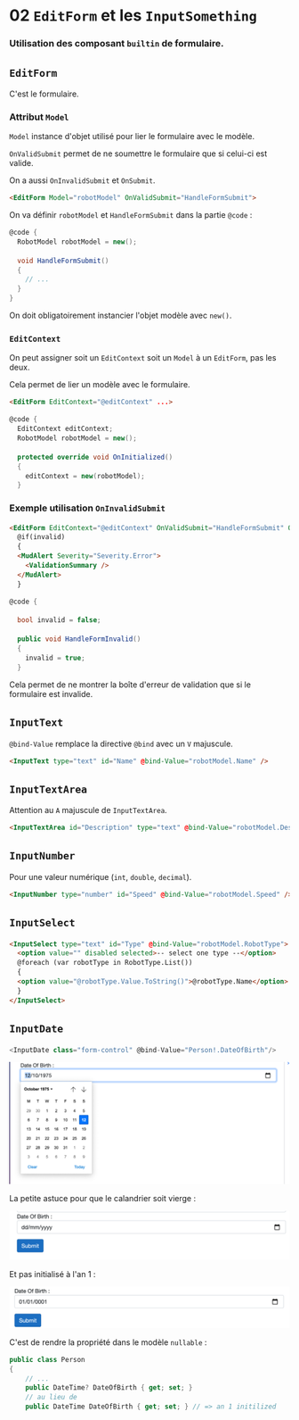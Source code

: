 # 02 `EditForm` et les `InputSomething`

### Utilisation des composant `builtin` de formulaire.

## `EditForm`

C'est le formulaire.

### Attribut `Model`

`Model` instance d'objet utilisé pour lier le formulaire avec le modèle.

`OnValidSubmit` permet de ne soumettre le formulaire que si celui-ci est valide.

On a aussi `OnInvalidSubmit` et `OnSubmit`.

```html
<EditForm Model="robotModel" OnValidSubmit="HandleFormSubmit">
```

On va définir `robotModel` et `HandleFormSubmit` dans la partie `@code` :

```cs
@code {
  RobotModel robotModel = new();
  
  void HandleFormSubmit()
  {
    // ...
  }
}
```

On doit obligatoirement instancier l'objet modèle avec `new()`.

### `EditContext`

On peut assigner soit un `EditContext` soit un `Model` à un `EditForm`, pas les deux.

Cela permet de lier un modèle avec le formulaire.

```html
<EditForm EditContext="@editContext" ...>
```

```cs
@code {
  EditContext editContext;
  RobotModel robotModel = new();
  
  protected override void OnInitialized()
  {
    editContext = new(robotModel);
  }
```



### Exemple utilisation `OnInvalidSubmit`

```html
<EditForm EditContext="@editContext" OnValidSubmit="HandleFormSubmit" OnInvalidSubmit="HandleFormInvalid">
  @if(invalid)
  {
  <MudAlert Severity="Severity.Error">
    <ValidationSummary />
  </MudAlert>
  }
```

```cs
@code {

  bool invalid = false;

  public void HandleFormInvalid()
  {
    invalid = true;
  }
```

Cela permet de ne montrer la boîte d'erreur de validation que si le formulaire est invalide.



## `InputText`

`@bind-Value` remplace la directive `@bind` avec un `V` majuscule.

```html
<InputText type="text" id="Name" @bind-Value="robotModel.Name" />
```



## `InputTextArea`

Attention au `A` majuscule de `InputTextArea`.

```html
<InputTextArea id="Description" type="text" @bind-Value="robotModel.Description" />
```



## `InputNumber`

Pour une valeur numérique (`int`, `double`, `decimal`).

```html
<InputNumber type="number" id="Speed" @bind-Value="robotModel.Speed" />
```



## `InputSelect`

```html
<InputSelect type="text" id="Type" @bind-Value="robotModel.RobotType">
  <option value="" disabled selected>-- select one type --</option>
  @foreach (var robotType in RobotType.List())
  {
  <option value="@robotType.Value.ToString()">@robotType.Name</option>
  }
</InputSelect>
```



## `InputDate`

```cs
<InputDate class="form-control" @bind-Value="Person!.DateOfBirth"/>
```

<img src="assets/input-date-blazor.png" alt="input-date-blazor" style="zoom:50%;" />

La petite astuce pour que le calandrier soit vierge :

<img src="assets/inpu-date-pristine.png" alt="inpu-date-pristine" style="zoom:50%;" />

Et pas initialisé à l'an 1 :

<img src="assets/input-date-initialized-anno-one.png" alt="input-date-initialized-anno-one" style="zoom:50%;" />

C'est de rendre la propriété dans le modèle `nullable` :

```cs
public class Person
{
    // ...
    public DateTime? DateOfBirth { get; set; }
  	// au lieu de 
  	public DateTime DateOfBirth { get; set; } // => an 1 initilized
```

